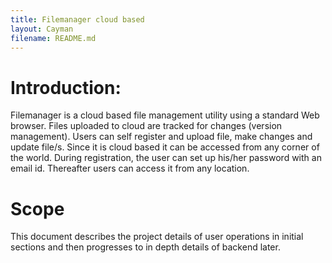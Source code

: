 ```yaml
---
title: Filemanager cloud based
layout: Cayman
filename: README.md
---
```


# Introduction:
Filemanager is a cloud based file management utility using a standard Web browser. Files uploaded to cloud are tracked for changes (version management). Users can self register and upload file, make changes and update file/s. Since it is cloud based it can be accessed from any corner of the world.
During registration, the user can set up his/her password with an email id. Thereafter users can access it from any location.

# Scope
This document describes the project details of user operations in initial sections  and then progresses to in depth details of backend later. 
